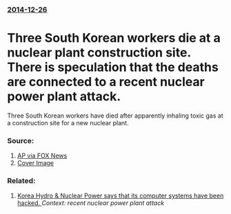 ### [2014-12-26](/news/2014/12/26/index.md)

# Three South Korean workers die at a nuclear plant construction site. There is speculation that the deaths are connected to a recent nuclear power plant attack. 

Three South Korean workers have died after apparently inhaling toxic gas at a construction site for a new nuclear plant.


### Source:

1. [AP via FOX News](http://www.foxnews.com/world/2014/12/26/3-s-korean-workers-die-after-apparently-inhaling-toxic-gas-at-nuclear-plant/)
1. [Cover Image](http://www.foxnews.com/content/dam/fox-news/logo/og-fn-foxnews.jpg)

### Related:

1. [Korea Hydro & Nuclear Power says that its computer systems have been hacked. ](/news/2014/12/23/korea-hydro-nuclear-power-says-that-its-computer-systems-have-been-hacked.md) _Context: recent nuclear power plant attack_
